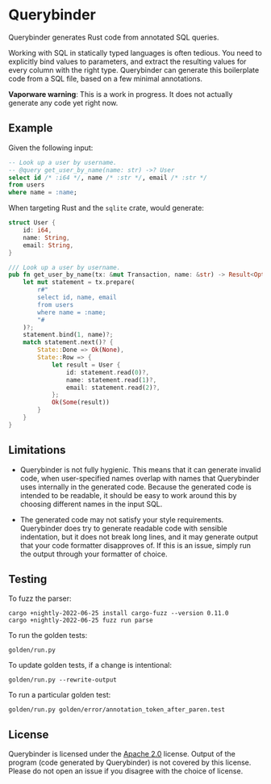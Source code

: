 # Querybinder

Querybinder generates Rust code from annotated SQL queries.

Working with SQL in statically typed languages is often tedious. You need to
explicitly bind values to parameters, and extract the resulting values for every
column with the right type. Querybinder can generate this boilerplate code from
a SQL file, based on a few minimal annotations.

**Vaporware warning**: This is a work in progress. It does not actually generate
any code yet right now.

## Example

Given the following input:

```sql
-- Look up a user by username.
-- @query get_user_by_name(name: str) ->? User
select id /* :i64 */, name /* :str */, email /* :str */
from users
where name = :name;
```

When targeting Rust and the `sqlite` crate, would generate:

```rust
struct User {
    id: i64,
    name: String,
    email: String,
}

/// Look up a user by username.
pub fn get_user_by_name(tx: &mut Transaction, name: &str) -> Result<Option<User>> {
    let mut statement = tx.prepare(
        r#"
        select id, name, email
        from users
        where name = :name;
        "#
    )?;
    statement.bind(1, name)?;
    match statement.next()? {
        State::Done => Ok(None),
        State::Row => {
            let result = User {
                id: statement.read(0)?,
                name: statement.read(1)?,
                email: statement.read(2)?,
            };
            Ok(Some(result))
        }
    }
}
```

## Limitations

 * Querybinder is not fully hygienic. This means that it can generate invalid
   code, when user-specified names overlap with names that Querybinder uses
   internally in the generated code. Because the generated code is intended to
   be readable, it should be easy to work around this by choosing different
   names in the input SQL.

 * The generated code may not satisfy your style requirements. Querybinder does
   try to generate readable code with sensible indentation, but it does not
   break long lines, and it may generate output that your code formatter
   disapproves of. If this is an issue, simply run the output through your
   formatter of choice.

## Testing

To fuzz the parser:

    cargo +nightly-2022-06-25 install cargo-fuzz --version 0.11.0
    cargo +nightly-2022-06-25 fuzz run parse

To run the golden tests:

    golden/run.py

To update golden tests, if a change is intentional:

    golden/run.py --rewrite-output

To run a particular golden test:

    golden/run.py golden/error/annotation_token_after_paren.test

## License

Querybinder is licensed under the [Apache 2.0][apache2] license. Output of the
program (code generated by Querybinder) is not covered by this license. Please
do not open an issue if you disagree with the choice of license.

[apache2]: https://www.apache.org/licenses/LICENSE-2.0
